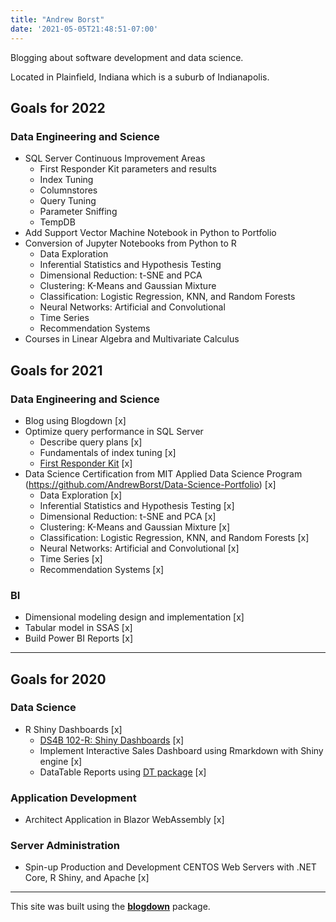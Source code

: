 ```yaml
---
title: "Andrew Borst"
date: '2021-05-05T21:48:51-07:00'
---
```


Blogging about software development and data science. 

Located in Plainfield, Indiana which is a suburb of Indianapolis.  


## Goals for 2022
### Data Engineering and Science
* SQL Server Continuous Improvement Areas 
  + First Responder Kit parameters and results 
  + Index Tuning
  + Columnstores
  + Query Tuning
  + Parameter Sniffing
  + TempDB 
* Add Support Vector Machine Notebook in Python to Portfolio    
* Conversion of Jupyter Notebooks from Python to R  
  + Data Exploration 
  + Inferential Statistics and Hypothesis Testing 
  + Dimensional Reduction: t-SNE and PCA 
  + Clustering: K-Means and Gaussian Mixture 
  + Classification: Logistic Regression, KNN, and Random Forests  
  + Neural Networks: Artificial and Convolutional 
  + Time Series 
  + Recommendation Systems 
* Courses in Linear Algebra and Multivariate Calculus 
  
## Goals for 2021
### Data Engineering and Science
* Blog using Blogdown [x]
* Optimize query performance in SQL Server 
  + Describe query plans [x]
  + Fundamentals of index tuning [x] 
  + [First Responder Kit](https://github.com/BrentOzarULTD/SQL-Server-First-Responder-Kit) [x]
* Data Science Certification from MIT Applied Data Science Program (https://github.com/AndrewBorst/Data-Science-Portfolio) [x]
  + Data Exploration [x]
  + Inferential Statistics and Hypothesis Testing [x]
  + Dimensional Reduction: t-SNE and PCA [x]
  + Clustering: K-Means and Gaussian Mixture [x]
  + Classification: Logistic Regression, KNN, and Random Forests [x] 
  + Neural Networks: Artificial and Convolutional [x]
  + Time Series [x]
  + Recommendation Systems [x]
    
### BI 
* Dimensional modeling design and implementation [x] 
* Tabular model in SSAS [x]
* Build Power BI Reports [x]


***

## Goals for 2020
  ### Data Science
  * R Shiny Dashboards [x]
    + [DS4B 102-R: Shiny Dashboards](https://university.business-science.io/p/ds4b-102-r-shiny-web-application-business-level-1) [x]
    + Implement Interactive Sales Dashboard using Rmarkdown with Shiny engine [x]
    + DataTable Reports using [DT package](https://rstudio.github.io/DT/) [x]

  ### Application Development
  * Architect Application in Blazor WebAssembly [x]
  
  ### Server Administration
  *  Spin-up Production and Development CENTOS Web Servers with .NET Core, R Shiny, and Apache [x]



*** 

This site was built using the [**blogdown**](https://github.com/rstudio/blogdown) package. 
